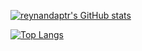 [![reynandaptr's GitHub stats](https://github-readme-stats.vercel.app/api?username=reynandaptr&show_icons=true&hide_title=false&show_owner=true&theme=dark&count_private=true)](https://github.com/reynandaptr/reynandaptr)

[![Top Langs](https://github-readme-stats.vercel.app/api/top-langs/?username=reynandaptr&langs_count=10&layout=compact)](https://github.com/reynandaptr/reynandaptr)
<br />

